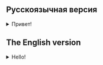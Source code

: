 ## Русскоязычная версия

<details>
<summary>Привет!</summary>
Сегодня рассмотрим еще один язык программирования, который связан с продуктами Apple - ObjectiveC.
Данный язык был основным инструментом разработчиков до появления Swift.
Конечно, язык Swift имеет массу преимуществ по сравнению с ObjectiveC:
- Swift более читаемый
- Swift безопаснее
- Swift быстрее.
ObjectiveC используют для приложений, требующих обратной совместимости. Так, например,
фреймфорк SwiftUI поддерживается только с iOS 13. В то же время, ObjectiveC подходит для разработки приложений независимо от версии
платформы.

В данном проекте рассматриваются следующие темы:
- ObjectiveC и построение объектов с его помощью
- Использование ObjectiveC в Swift
- Использование Swift в ObjectiveC

## Темы:
- ObjectiveC
- ObjectiveC в Swift
- Swift в ObjectiveC

**Совет!** Во время выполнения задания внимательно смотрите документацию Swift и ObjectiveC.
Примеры взаимодействия между разными API в [документации](https://developer.apple.com/documentation/swift/importing-objective-c-into-swift).
Отдельная документация по ObjectiveC представлена [здесь](https://developer.apple.com/documentation/objectivec).

### Проект: Кофейня

## Задания:

**Требование!** Создайте workspace внутри папки src с названием day04.
Для каждой задачи внутри workspace необходимо создать macOS/Command Line Tool проект. Например, day04/quest1, day04/quest2.
Также не забудьте при создании проекта в пункте `Add to:` выбрать созданный workplace.
Более подробное описание о создании проектов можно прочитать в [документации](https://www.swift.org/getting-started/).

### Задание 1. Кофейня
Создайте проект с основным языком ObjectiveC.

**Совет!** Для начала работы со Swift и ObjectiveC изучите соответствующий пример.

Необходимо реализовать классы `Barista` и `Coffee` с обязательной следующей структурой:

**Кофе:**
- Название
- Цена

**Бариста:**
- Имя
- Фамилия
- Стаж работы
- Метод `brew()`, который описывает приготовление кофе c входным параметром класса `Coffee`.
При вызове функции должно выводится "Processing brewing coffee..."


Основной сценарий работы программы:
1. Программа предлагает на выбор меню из 3 различных видов кофе.
2. Пользователь выбирает кофе по номеру через консольный ввод.
3. Бариста готовит этот кофе.
4. Программа выводит "Your {$name} is ready!"
5. При вводе некорректных данных программа выводит "Try again!" и ожидает новой попытки ввода.

_Пример:_
```
Choose coffee in menu:
1. Сappuccino 2$
2. Americano 1,5$
3. Latte 2,3$

1

Proccesing brewing coffee...
Your Сappuccino is ready!
```  

### Задание 2. Сделай мне черный кофе, машина
По итогу задания 1 вами был реализован консольный бариста на языке ObjectiveC.
Это задание выполняется на языке Swift.

На языке Swift необходимо реализовать класс `BaristaMachine`.
Требования к классу `BaristaMachine`:

**Бариста-машина:**
- Объект, написанный на Swift
- Для поддержки класса `Barista` следует выделить общий протокол `IBarista`
- Содержит название модели кофемашины
- Варит кофе при помощи метода `brew()`
- Содержит время приготовления кофе объемом 300мл
- Во время процесса варки на экран выводится время ожидания приготовления (можно сделать постоянным)
Например, `"Coffee is brewing. 1 minute - time left"`.
- Получает на вход объект кофе, который был описан в предыдущем задании при помощи ObjectiveC.


**Совет!** изучите в Xcode, как компилятор генерирует файлы ObjectiveC в Swift.
Сделать это можно, после того как вы сделали `Build`, во вкладке меню у открытого файла, выбрав `Generated Interfaces`.


Основной сценарий работы программы:
1. Программа предлагает на выбор бариста - человека или кофемашину (меню по номеру).
2. При выборе кофемашины, должна быть применена скидка 10% на все меню.
3. Программа предлагает на выбор меню из 3 различных видов кофе.
4. Пользователь выбирает кофе по номеру через консольный ввод.
5. Выбранный бариста готовит этот кофе.
6. Программа выводит "Coffee is ready!".
7. В случае ввода некорректных данных программа выводит "Try again!" и предлагает повторить попытку ввода.

_Пример:_
```
Choose barista:
1. Man
2. Machine

2

Choose coffee in menu:
1. Сappuccino 1,8$
2. Americano 1,35$
3. Latte 2,07$

1

Coffee is brewing. One minute - time left
Coffee is ready!
```

</details>


## The English version

<details>
<summary>Hello!</summary>
Today we are going to talk about another programming language that is associated with Apple products - ObjectiveC. 
This language was the main tool for developers before Swift came along. 
Of course, the Swift language has many advantages over ObjectiveC:
- Swift is more readable
- Swift is safer
- Swift is faster.
ObjectiveC is used for applications that require backward compatibility. For example, the SwiftUI framework is only supported starting with iOS 13. At the same time, ObjectiveC is suitable for application development regardless of the platform.

This project covers the following topics:
- ObjectiveC and creating objects with it
- ObjectiveC in Swift
- Swift in ObjectiveC
  
## Topics:
- ObjectiveC
- ObjectiveC in Swift
- Swift in ObjectiveC

**Tip!** While doing the task, carefully read the Swift and ObjectiveC documentation. Examples of interactions between different APIs are in [documentation](https://developer.apple.com/documentation/swift/importing-objective-c-into-swift). You can find separate documentation about ObjectiveC [here].(https://developer.apple.com/documentation/objectivec).

### Project: Coffee House 

## Tasks:

**Requirement!** Create a workspace inside the src folder named day04. 
You must create a macOS/Command Line Tool project for each task inside the workspace. For example, day04/quest1, day04/quest2.
Also don't forget to select the created workspace under `Add to:` when creating a project.
You can read more about creating projects in [documentation](https://www.swift.org/getting-started/).

### Task 1. Coffee house
Create a project with ObjectiveC as the main language.

**Tip!** To get started with Swift and ObjectiveC, study the corresponding example.

The classes `Barista` and `Coffee` must be implemented with the following structure:

**Coffee:**
- Name
- Price

**Barista:**
- Name
- Surname
- Employment history
- Method `brew()` which describes brewing coffee with input parameter of class `Coffee`. When the function is called it must output "Processing brewing coffee...". 

Basic program scenario:
1. The program offers a menu of 3 different types of coffee.
2. The user selects a coffee by number via console input.
3. A barista makes this coffee.
4. The program outputs "Your {$name} is ready!"
5. If you enter invalid data, it outputs "Try again!" and a new input is expected.

_Example:_
```
Choose coffee in menu:
1. Сappuccino 2$
2. Americano 1,5$
3. Latte 2,3$

1

Proccesing brewing coffee...
Your Сappuccino is ready!
```  

### Task 2. Make me some black coffee, machine

As a result of task 1, you have implemented a console barista in the ObjectiveC language.
This task is done in the Swift language.

You need to implement the `BaristaMachine` class in Swift.
The requirements for the `BaristaMachine` class:

- To support the `Barista` class, a common protocol `IBarista` must be specified.
- Contains the coffee machine model name
- Makes coffee using the `brew()` method
- Contains a 300ml coffee preparation time
- During the brewing process the cooking time is displayed on the screen (can be made constant)
For example, `"Coffee is brewing. 1 minute - time left"`.

**Tip!** Study how the compiler generates ObjectiveC files in Swift in Xcode.

You can do this by selecting `Generated Interfaces` in the menu tab of the open file after you have done `Build`.

Basic program scenario:
1. The program offers a choice of a barista - a person or a coffee machine (menu by the number).
2. If the coffee machine is selected, a 10% discount on the entire menu must be applied.
3. The program offers a menu of 3 different types of coffee.
4. The user selects a coffee by number via console input.
5. The selected barista makes this coffee.
6. The program outputs "Coffee is ready!".
7. If you enter invalid data, it outputs "Try again!" and a new input is expected.

_Example:_
```
Choose barista:
1. Man
2. Machine

2

Choose coffee in menu:
1. Сappuccino 1,8$
2. Americano 1,35$
3. Latte 2,07$

1

Coffee is brewing. One minute - time left
Coffee is ready!
```
</details>
